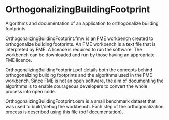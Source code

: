 # OrthogonalizingBuildingFootprint
Algorithms and documentation of an application to orthogonalize building footprints.

OrthogonalizingBuildingFootprint.fmw is an FME workbench created to orthogonalize building footprints. An FME workbench is a text file that is interpreted by FME. A licence is required to run the software. The workbench can be downloaded and run by those having an appropriate FME licence.

OrthogonalizingBuildingFootprint.pdf details both the concepts behind orthogonalizing building footprints and the algorithms used in the FME workbench. Since FME is not an open software, the aim of documenting the algorithms is to enable courageous developers to convert the whole process into open code.

OrthogonalizingBuildingFootprint.osm is a small benchmark dataset that was used to build/debug the workbench. Each step of the orthogonalization process is described using this file (pdf documentation).
